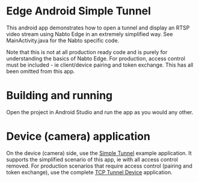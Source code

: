 # Edge Android Simple Tunnel
This android app demonstrates how to open a tunnel and display an RTSP video stream using Nabto Edge in an extremely simplified way. See MainActivity.java for the Nabto specific code.

Note that this is not at all production ready code and is purely for understanding the basics of Nabto Edge. For production, access control must be included - ie client/device pairing and token exchange. This has all been omitted from this app.

# Building and running
Open the project in Android Studio and run the app as you would any other.

# Device (camera) application

On the device (camera) side, use the [Simple Tunnel](https://github.com/nabto/nabto-embedded-sdk/tree/master/examples/simple_tunnel) example application. It supports the simplified scenario of this app, ie with all access control removed. For production scenarios that require access control (pairing and token exchange), use the complete [TCP Tunnel Device](https://github.com/nabto/nabto-embedded-sdk/tree/master/apps/tcp_tunnel_device) application.
